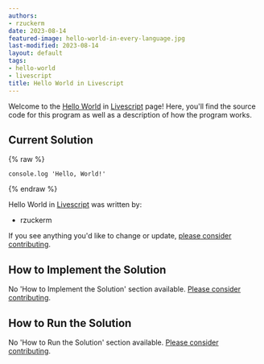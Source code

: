 ```yaml
---
authors:
- rzuckerm
date: 2023-08-14
featured-image: hello-world-in-every-language.jpg
last-modified: 2023-08-14
layout: default
tags:
- hello-world
- livescript
title: Hello World in Livescript
---
```


Welcome to the [Hello World](https://sampleprograms.io/projects/hello-world) in [Livescript](https://sampleprograms.io/languages/livescript) page! Here, you'll find the source code for this program as well as a description of how the program works.

## Current Solution

{% raw %}

```livescript
console.log 'Hello, World!'

```

{% endraw %}

Hello World in [Livescript](https://sampleprograms.io/languages/livescript) was written by:

- rzuckerm

If you see anything you'd like to change or update, [please consider contributing](https://github.com/TheRenegadeCoder/sample-programs).

## How to Implement the Solution

No 'How to Implement the Solution' section available. [Please consider contributing](https://github.com/TheRenegadeCoder/sample-programs-website).

## How to Run the Solution

No 'How to Run the Solution' section available. [Please consider contributing](https://github.com/TheRenegadeCoder/sample-programs-website).